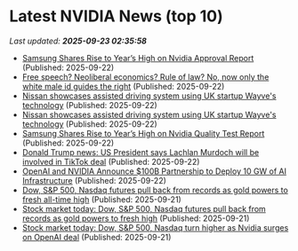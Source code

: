 # Latest NVIDIA News (top 10)
_Last updated: **2025-09-23 02:35:58**_

- [Samsung Shares Rise to Year’s High on Nvidia Approval Report](https://finance.yahoo.com/news/samsung-shares-rise-high-nvidia-022419754.html) (Published: 2025-09-22)
- [Free speech? Neoliberal economics? Rule of law? No, now only the white male id guides the right](http://www.crikey.com.au/2025/09/22/donald-trump-free-speech-united-states-neoliberalism-white-male/) (Published: 2025-09-22)
- [Nissan showcases assisted driving system using UK startup Wayve's technology](https://tech.yahoo.com/transportation/articles/nissan-showcases-assisted-driving-system-020706301.html) (Published: 2025-09-22)
- [Nissan showcases assisted driving system using UK startup Wayve's technology](https://www.channelnewsasia.com/business/nissan-showcases-assisted-driving-system-using-uk-startup-wayves-technology-5361096) (Published: 2025-09-22)
- [Samsung Shares Rise to Year’s High on Nvidia Quality Test Report](https://biztoc.com/x/0a5020d9b28492be) (Published: 2025-09-22)
- [Donald Trump news: US President says Lachlan Murdoch will be involved in TikTok deal](https://thenightly.com.au/business/donald-trump-news-us-president-says-lachlan-murdoch-will-be-involved-in-tiktok-deal-c-20098844) (Published: 2025-09-22)
- [OpenAI and NVIDIA Announce $100B Partnership to Deploy 10 GW of AI Infrastructure](https://www.c-sharpcorner.com/news/openai-and-nvidia-announce-100b-partnership-to-deploy-10-gw-of-ai-infrastructure) (Published: 2025-09-22)
- [Dow, S&P 500, Nasdaq futures pull back from records as gold powers to fresh all-time high](https://finance.yahoo.com/news/live/dow-sp-500-nasdaq-futures-pull-back-from-records-as-gold-powers-to-fresh-all-time-high-234423591.html) (Published: 2025-09-21)
- [Stock market today: Dow, S&P 500, Nasdaq futures pull back from records as gold powers to fresh high](https://finance.yahoo.com/news/live/stock-market-today-dow-sp-500-nasdaq-futures-pull-back-from-records-as-gold-powers-to-fresh-high-234423457.html) (Published: 2025-09-21)
- [Stock market today: Dow, S&P 500, Nasdaq turn higher as Nvidia surges on OpenAI deal](https://finance.yahoo.com/news/live/stock-market-today-dow-sp-500-nasdaq-turn-higher-as-nvidia-surges-on-openai-deal-234423447.html) (Published: 2025-09-21)
